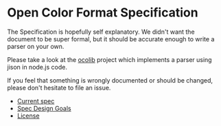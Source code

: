 # Open Color Format Specification

The Specification is hopefully self explanatory. We didn't want the document to be super formal,
but it should be accurate enough to write a parser on your own.

Please take a look at the [ocolib](https://github.com/opencolor-tools/js-oco-parser) project which implements a parser
using jison in node.js code.

If you feel that something is wrongly documented or should be changed, please don't hesitate to
file an issue.

* [Current spec](specification.md)
* [Spec Design Goals](design_goals.md)
* [License](LICENSE)
